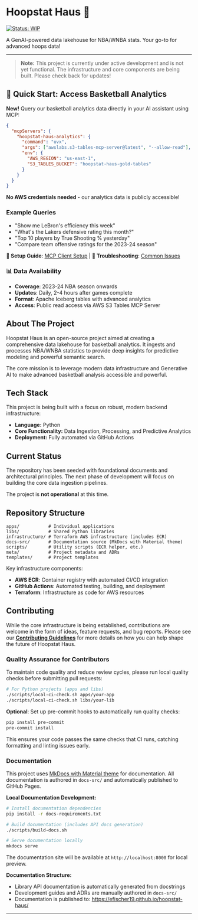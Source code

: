 # Hoopstat Haus 🏀

[![Status: WIP](https://img.shields.io/badge/status-work_in_progress-yellow.svg)](https://github.com/efischer19/hoopstat-haus)

A GenAI-powered data lakehouse for NBA/WNBA stats. Your go-to for advanced hoops data!

---

> **Note:** This project is currently under active development and is not yet functional. The infrastructure and core components are being built. Please check back for updates!

## 🚀 Quick Start: Access Basketball Analytics

**New!** Query our basketball analytics data directly in your AI assistant using MCP:

```json
{
  "mcpServers": {
    "hoopstat-haus-analytics": {
      "command": "uvx",
      "args": ["awslabs.s3-tables-mcp-server@latest", "--allow-read"],
      "env": {
        "AWS_REGION": "us-east-1",
        "S3_TABLES_BUCKET": "hoopstat-haus-gold-tables"
      }
    }
  }
}
```

**No AWS credentials needed** - our analytics data is publicly accessible!

### Example Queries
- "Show me LeBron's efficiency this week"
- "What's the Lakers defensive rating this month?"
- "Top 10 players by True Shooting % yesterday"
- "Compare team offensive ratings for the 2023-24 season"

**📖 Setup Guide**: [MCP Client Setup](docs-src/MCP_CLIENT_SETUP.md) | **🔧 Troubleshooting**: [Common Issues](docs-src/MCP_TROUBLESHOOTING.md)

### 📊 Data Availability
- **Coverage**: 2023-24 NBA season onwards
- **Updates**: Daily, 2-4 hours after games complete
- **Format**: Apache Iceberg tables with advanced analytics
- **Access**: Public read access via AWS S3 Tables MCP Server

## About The Project

Hoopstat Haus is an open-source project aimed at creating a comprehensive data lakehouse for basketball analytics. It ingests and processes NBA/WNBA statistics to provide deep insights for predictive modeling and powerful semantic search.

The core mission is to leverage modern data infrastructure and Generative AI to make advanced basketball analysis accessible and powerful.

## Tech Stack

This project is being built with a focus on robust, modern backend infrastructure:

* **Language:** Python
* **Core Functionality:** Data Ingestion, Processing, and Predictive Analytics
* **Deployment:** Fully automated via GitHub Actions

## Current Status

The repository has been seeded with foundational documents and architectural principles. The next phase of development will focus on building the core data ingestion pipelines.

The project is **not operational** at this time.

## Repository Structure

```
apps/           # Individual applications
libs/           # Shared Python libraries  
infrastructure/ # Terraform AWS infrastructure (includes ECR)
docs-src/       # Documentation source (MkDocs with Material theme)
scripts/        # Utility scripts (ECR helper, etc.)
meta/           # Project metadata and ADRs
templates/      # Project templates
```

Key infrastructure components:
- **AWS ECR**: Container registry with automated CI/CD integration
- **GitHub Actions**: Automated testing, building, and deployment
- **Terraform**: Infrastructure as code for AWS resources

## Contributing

While the core infrastructure is being established, contributions are welcome in the form of ideas, feature requests, and bug reports. Please see our **[Contributing Guidelines](.github/CONTRIBUTING.md)** for more details on how you can help shape the future of Hoopstat Haus.

### Quality Assurance for Contributors

To maintain code quality and reduce review cycles, please run local quality checks before submitting pull requests:

```bash
# For Python projects (apps and libs)
./scripts/local-ci-check.sh apps/your-app
./scripts/local-ci-check.sh libs/your-lib
```

**Optional**: Set up pre-commit hooks to automatically run quality checks:
```bash
pip install pre-commit
pre-commit install
```

This ensures your code passes the same checks that CI runs, catching formatting and linting issues early.

### Documentation

This project uses [MkDocs with Material theme](https://squidfunk.github.io/mkdocs-material/) for documentation. All documentation is authored in `docs-src/` and automatically published to GitHub Pages.

**Local Documentation Development:**
```bash
# Install documentation dependencies
pip install -r docs-requirements.txt

# Build documentation (includes API docs generation)
./scripts/build-docs.sh

# Serve documentation locally
mkdocs serve
```

The documentation site will be available at `http://localhost:8000` for local preview.

**Documentation Structure:**
- Library API documentation is automatically generated from docstrings
- Development guides and ADRs are manually authored in `docs-src/`
- Documentation is published to: https://efischer19.github.io/hoopstat-haus/

---
